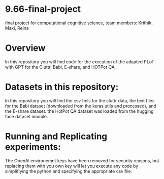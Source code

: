 # 9.66-final-project
final project for computational cognitive science, team members: Krithik, Maxi, Reina


# Overview

In this repository you will find code for the execution of the adapted PLoT with GPT for the Cluttr, Babi, E-share, and HOTPot QA 


# Datasets in this repository: 

In this repository you will find the csv fiels for the cluttr data, the text files for the Babi dataset (downloaded from the keras utils and processed), and the E-share dataset. the HotPot QA dataset was loaded from the hugging face dataset module. 


# Running and Replicating experiments: 

The OpenAI environemnt keys have been removed for security reasons, but replacing them with you own key will let you execute any code by simplifiying the python and specifying the appropriate csv file. 

